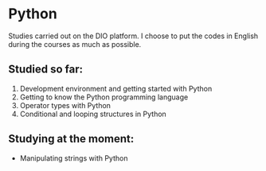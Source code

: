 # Python

Studies carried out on the DIO platform. I choose to put the codes in English during the courses as much as possible.

## Studied so far:

1. Development environment and getting started with Python
1. Getting to know the Python programming language
1. Operator types with Python
1. Conditional and looping structures in Python

## Studying at the moment:

- Manipulating strings with Python
